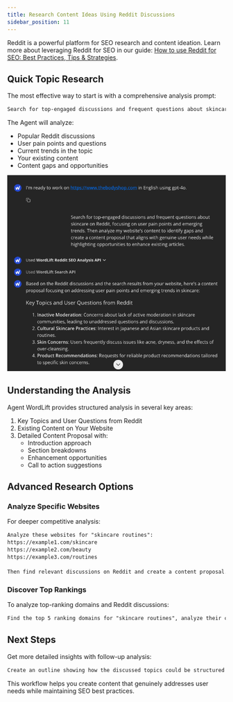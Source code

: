 ```yaml
---
title: Research Content Ideas Using Reddit Discussions
sidebar_position: 11
---
```


Reddit is a powerful platform for SEO research and content ideation. Learn more about leveraging Reddit for SEO in our guide: [How to use Reddit for SEO: Best Practices, Tips & Strategies](https://wordlift.io/blog/en/reddit-for-seo-best-practices/).

## Quick Topic Research

The most effective way to start is with a comprehensive analysis prompt:

```md className=wlx-send-to-agent
Search for top-engaged discussions and frequent questions about skincare routines on Reddit, focusing on user pain points and emerging trends. Then analyze my website's content to identify gaps and create a content proposal that aligns with genuine user needs while highlighting opportunities to enhance existing articles.
```

The Agent will analyze:

- Popular Reddit discussions
- User pain points and questions
- Current trends in the topic
- Your existing content
- Content gaps and opportunities

![Reddit Analysis Results](../images/agent-wordlift-reddit-analysis-api.png)

## Understanding the Analysis

Agent WordLift provides structured analysis in several key areas:

1. Key Topics and User Questions from Reddit
2. Existing Content on Your Website
3. Detailed Content Proposal with:
   - Introduction approach
   - Section breakdowns
   - Enhancement opportunities
   - Call to action suggestions

## Advanced Research Options

### Analyze Specific Websites

For deeper competitive analysis:

```md className=wlx-send-to-agent
Analyze these websites for "skincare routines":
https://example1.com/skincare
https://example2.com/beauty
https://example3.com/routines

Then find relevant discussions on Reddit and create a content proposal.
```

### Discover Top Rankings

To analyze top-ranking domains and Reddit discussions:

```md className=wlx-send-to-agent
Find the top 5 ranking domains for "skincare routines", analyze their content, and compare with Reddit discussions to create a content proposal.
```

## Next Steps

Get more detailed insights with follow-up analysis:

```md className=wlx-send-to-agent
Create an outline showing how the discussed topics could be structured into a content series
```

This workflow helps you create content that genuinely addresses user needs while maintaining SEO best practices.
